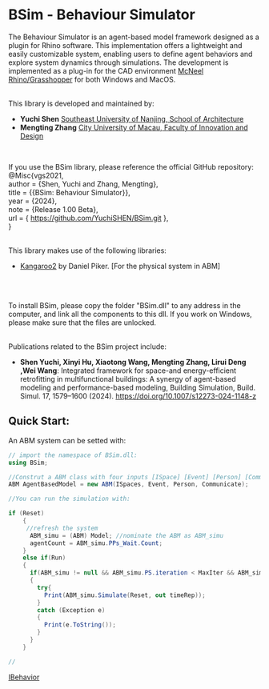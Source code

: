 # BSim - Behaviour Simulator

The Behaviour Simulator is an agent-based model framework designed as a plugin for Rhino software. This implementation offers a lightweight and easily customizable system, enabling users to define agent behaviors and explore system dynamics through simulations. The development is implemented as a plug-in for the CAD environment [McNeel Rhino/Grasshopper](https://www.rhino3d.com/) for both Windows and MacOS.
<br>
<br>

This library is developed and maintained by:
- __Yuchi Shen__ [Southeast University of Nanjing, School of Architecture](http://arch.seu.edu.cn/jz_en/main.htm)
- __Mengting Zhang__ [City University of Macau, Faculty of Innovation and Design](https://fiad.cityu.edu.mo/)
<br>

If you use the BSim library, please reference the official GitHub repository: <br>
@Misc{vgs2021, <br>
author = {Shen, Yuchi and Zhang, Mengting}, <br>
title = {{BSim: Behaviour Simulator}}, <br>
year = {2024}, <br>
note = {Release 1.00 Beta}, <br>
url = { https://github.com/YuchiSHEN/BSim.git }, <br>
}
<br>
<br>

This library makes use of the following libraries: 
- [Kangaroo2](https://www.rhino3d.com/) by Daniel Piker. [For the physical system in ABM]
<br>
<br>

To install  BSim, please copy the folder "BSim.dll" to any address in the computer, and link all the components to this dll. If you work on Windows, please make sure that the files are unlocked.
<br>
<br>

Publications related to the BSim project include:
- __Shen Yuchi, Xinyi Hu, Xiaotong Wang, Mengting Zhang, Lirui Deng ,Wei Wang__: Integrated framework for space-and energy-efficient retrofitting in multifunctional buildings: A synergy of agent-based modeling and performance-based modeling, Building Simulation, Build. Simul. 17, 1579–1600 (2024). https://doi.org/10.1007/s12273-024-1148-z 

## Quick Start:
An ABM system can be setted with:

```C#
// import the namespace of BSim.dll:
using BSim;

//Construt a ABM class with four inputs [ISpace] [Event] [Person] [Communicate];
ABM AgentBasedModel = new ABM(ISpaces, Event, Person, Communicate);

//You can run the simulation with:

if (Reset)
    {
     //refresh the system
      ABM_simu = (ABM) Model; //nominate the ABM as ABM_simu
      agentCount = ABM_simu.PPs_Wait.Count;
    }
    else if(Run)
    {
      if(ABM_simu != null && ABM_simu.PS.iteration < MaxIter && ABM_simu.PPs_Sink.Count < agentCount)
      {
        try{
          Print(ABM_simu.Simulate(Reset, out timeRep));
        }
        catch (Exception e)
        {
          Print(e.ToString());
        }
      }
    }

//
```
[IBehavior](https://github.com/YuchiSHEN/BSim/blob/b61a4661b1a205a4df1a90641d4ae77826f16ae9/manual/Behaviour.md#behaviour)